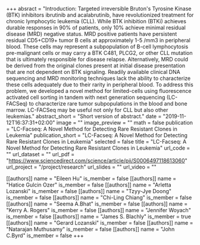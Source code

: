 +++
absract = "Introduction: Targeted irreversible Bruton's Tyrosine Kinase (BTK) inhibitors ibrutinib and acalabrutinib, have revolutionized treatment for chronic lymphocytic leukemia (CLL). While BTK inhibition (BTKi) achieves durable responses in 90% of patients, only 10% achieve minimal residual disease (MRD) negative status. MRD positive patients have persistent residual CD5+CD19+ tumor B cells at approximately 1-5 /mm3 in peripheral blood. These cells may represent a subpopulation of B-cell lymphocytosis pre-malignant cells or may carry a BTK C481, PLCG2, or other CLL mutation that is ultimately responsible for disease relapse. Alternatively, MRD could be derived from the original clones present at initial disease presentation that are not dependent on BTK signaling. Readily available clinical DNA sequencing and MRD monitoring techniques lack the ability to characterize these cells adequately due to their rarity in peripheral blood. To address this problem, we developed a novel method for limited-cells using fluorescence activated cell sorting in tandem with next generation sequencing (LC-FACSeq) to characterize rare tumor subpopulations in the blood and bone marrow. LC-FACSeq may be useful not only for CLL but also other leukemias."
abstract_short = "Short version of abstract."
date = "2019-11-12T16:37:31+02:00"
image = ""
image_preview = ""
math = false
publication = "LC-Facseq: A Novel Method for Detecting Rare Resistant Clones in Leukemia"
publication_short = "LC-Facseq: A Novel Method for Detecting Rare Resistant Clones in Leukemia"
selected = false
title = "LC-Facseq: A Novel Method for Detecting Rare Resistant Clones in Leukemia"
url_code = ""
url_dataset = ""
url_pdf = "https://www.sciencedirect.com/science/article/pii/S0006497118613060"
url_project = "/project/research"
url_slides = ""
url_video = ""

[[authors]]
    name = "Eileen Hu"
    is_member = false
[[authors]]
    name = "Hatice Gulcin Ozer"
    is_member = false
[[authors]]
    name = "Arletta Lozanski"
    is_member = false
[[authors]]
    name = "Tzyy-Jye Doong"
    is_member = false
[[authors]]
    name = "Chi-Ling Chiang"
    is_member = false
[[authors]]
    name = "Seema A.Bhat"
    is_member = false
[[authors]]
    name = "Kerry A. Rogers"
    is_member = false
[[authors]]
    name = "Jennifer Woyach"
    is_member = false
[[authors]]
    name = "James S. Blachly"
    is_member = true
[[authors]]
    name = "Gerard Lozanski"
    is_member = false
[[authors]]
    name = "Natarajan Muthusamy"
    is_member = false
[[authors]]
    name = "John C.Byrd"
    is_member = false
+++